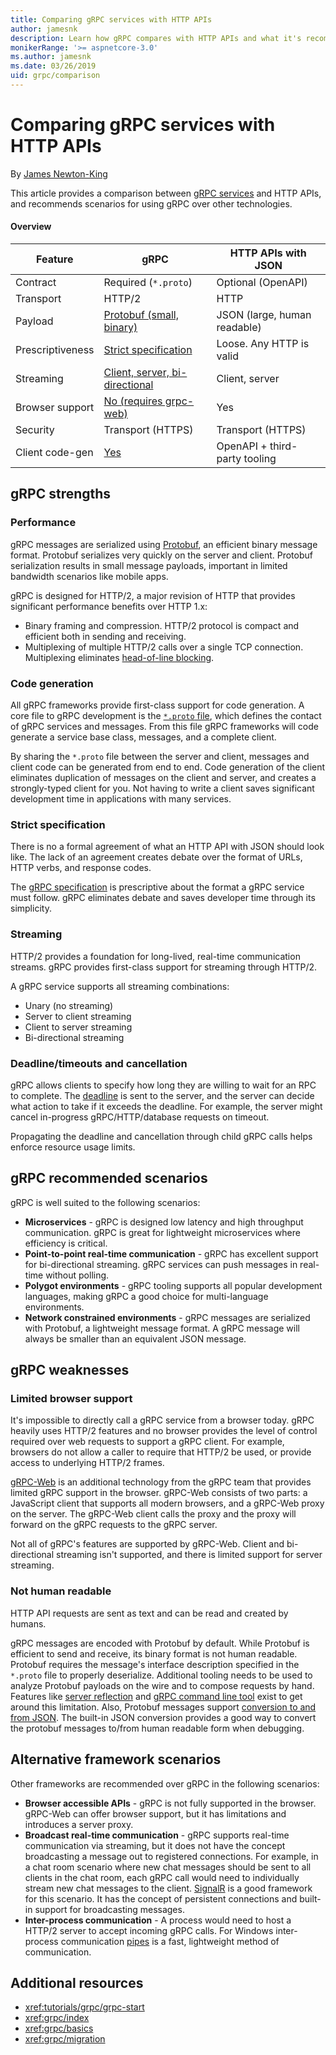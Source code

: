 ```yaml
---
title: Comparing gRPC services with HTTP APIs
author: jamesnk
description: Learn how gRPC compares with HTTP APIs and what it's recommend scenarios are.
monikerRange: '>= aspnetcore-3.0'
ms.author: jamesnk
ms.date: 03/26/2019
uid: grpc/comparison
---
```

# Comparing gRPC services with HTTP APIs

By [James Newton-King](https://twitter.com/jamesnk)

This article provides a comparison between [gRPC services](https://grpc.io/docs/guides/) and HTTP APIs, and recommends scenarios for using gRPC over other technologies.

#### Overview

|    Feature             |    gRPC                                                 |    HTTP APIs with JSON                       |
|------------------------|---------------------------------------------------------|----------------------------------------------|
|    Contract            |    Required (`*.proto`)                                 |    Optional (OpenAPI)                        |
|    Transport           |    HTTP/2                                               |    HTTP                                      |
|    Payload             |    [Protobuf (small, binary)](#performance)             |    JSON (large, human readable)              |
|    Prescriptiveness    |    [Strict specification](#strict-specification)        |    Loose. Any HTTP is valid                  |
|    Streaming           |    [Client, server, bi-directional](#streaming)         |    Client, server                            |
|    Browser support     |    [No (requires grpc-web)](#limited-browser-support)   |    Yes                                       |
|    Security            |    Transport (HTTPS)                                    |    Transport (HTTPS)                         |
|    Client code-gen     |    [Yes](#code-generation)                              |    OpenAPI + third-party tooling             |

## gRPC strengths

### Performance

gRPC messages are serialized using [Protobuf](https://developers.google.com/protocol-buffers/docs/overview), an efficient binary message format. Protobuf serializes very quickly on the server and client. Protobuf serialization results in small message payloads, important in limited bandwidth scenarios like mobile apps.

gRPC is designed for HTTP/2, a major revision of HTTP that provides significant performance benefits over HTTP 1.x:

* Binary framing and compression. HTTP/2 protocol is compact and efficient both in sending and receiving.
* Multiplexing of multiple HTTP/2 calls over a single TCP connection. Multiplexing eliminates [head-of-line blocking](https://en.wikipedia.org/wiki/Head-of-line_blocking).

### Code generation

All gRPC frameworks provide first-class support for code generation. A core file to gRPC development is the [`*.proto` file](https://developers.google.com/protocol-buffers/docs/proto3), which defines the contact of gRPC services and messages. From this file gRPC frameworks will code generate a service base class, messages, and a complete client.

By sharing the `*.proto` file between the server and client, messages and client code can be generated from end to end. Code generation of the client eliminates duplication of messages on the client and server, and creates a strongly-typed client for you. Not having to write a client saves significant development time in applications with many services.

### Strict specification

There is no a formal agreement of what an HTTP API with JSON should look like. The lack of an agreement creates debate over the format of URLs, HTTP verbs, and response codes.

The [gRPC specification](https://github.com/grpc/grpc/blob/master/doc/PROTOCOL-HTTP2.md) is prescriptive about the format a gRPC service must follow. gRPC eliminates debate and saves developer time through its simplicity.

### Streaming

HTTP/2 provides a foundation for long-lived, real-time communication streams. gRPC provides first-class support for streaming through HTTP/2.

A gRPC service supports all streaming combinations:

* Unary (no streaming)
* Server to client streaming
* Client to server streaming
* Bi-directional streaming

### Deadline/timeouts and cancellation

gRPC allows clients to specify how long they are willing to wait for an RPC to complete. The [deadline](https://grpc.io/blog/deadlines) is sent to the server, and the server can decide what action to take if it exceeds the deadline. For example, the server might cancel in-progress gRPC/HTTP/database requests on timeout.

Propagating the deadline and cancellation through child gRPC calls helps enforce resource usage limits.

## gRPC recommended scenarios

gRPC is well suited to the following scenarios:

* **Microservices** - gRPC is designed low latency and high throughput communication. gRPC is great for lightweight microservices where efficiency is critical.
* **Point-to-point real-time communication** - gRPC has excellent support for bi-directional streaming. gRPC services can push messages in real-time without polling.
* **Polygot environments** - gRPC tooling supports all popular development languages, making gRPC a good choice for multi-language environments.
* **Network constrained environments** - gRPC messages are serialized with Protobuf, a lightweight message format. A gRPC message will always be smaller than an equivalent JSON message.

## gRPC weaknesses

### Limited browser support

It's impossible to directly call a gRPC service from a browser today. gRPC heavily uses HTTP/2 features and no browser provides the level of control required over web requests to support a gRPC client. For example, browsers do not allow a caller to require that HTTP/2 be used, or provide access to underlying HTTP/2 frames.

[gRPC-Web](https://grpc.io/docs/tutorials/basic/web.html) is an additional technology from the gRPC team that provides limited gRPC support in the browser. gRPC-Web consists of two parts: a JavaScript client that supports all modern browsers, and a gRPC-Web proxy on the server. The gRPC-Web client calls the proxy and the proxy will forward on the gRPC requests to the gRPC server.

Not all of gRPC's features are supported by gRPC-Web. Client and bi-directional streaming isn't supported, and there is limited support for server streaming.

### Not human readable

HTTP API requests are sent as text and can be read and created by humans.

gRPC messages are encoded with Protobuf by default. While Protobuf is efficient to send and receive, its binary format is not human readable. Protobuf requires the message's interface description specified in the `*.proto` file to properly deserialize. Additional tooling needs to be used to analyze Protobuf payloads on the wire and to compose requests by hand.
Features like [server reflection](https://github.com/grpc/grpc/blob/master/doc/server-reflection.md) and [gRPC command line tool](https://github.com/grpc/grpc/blob/master/doc/command_line_tool.md) exist to get around this limitation. Also, Protobuf messages support [conversion to and from JSON](https://developers.google.com/protocol-buffers/docs/proto3#json). The built-in JSON conversion provides a good way to convert the protobuf messages to/from human readable form when debugging.

## Alternative framework scenarios

Other frameworks are recommended over gRPC in the following scenarios:

* **Browser accessible APIs** - gRPC is not fully supported in the browser. gRPC-Web can offer browser support, but it has limitations and introduces a server proxy.
* **Broadcast real-time communication** - gRPC supports real-time communication via streaming, but it does not have the concept broadcasting a message out to registered connections. For example, in a chat room scenario where new chat messages should be sent to all clients in the chat room, each gRPC call would need to individually stream new chat messages to the client. [SignalR](xref:signalr/introduction) is a good framework for this scenario. It has the concept of persistent connections and built-in support for broadcasting messages.
* **Inter-process communication** - A process would need to host a HTTP/2 server to accept incoming gRPC calls. For Windows inter-process communication [pipes](/dotnet/standard/io/pipe-operations) is a fast, lightweight method of communication.

## Additional resources

* <xref:tutorials/grpc/grpc-start>
* <xref:grpc/index>
* <xref:grpc/basics>
* <xref:grpc/migration>
